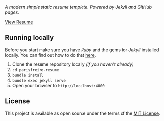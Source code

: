 *A modern simple static resume template. Powered by Jekyll and GitHub pages.*

[View Resume](https://parisfreire.github.io/parisfreire-resume/)

## Running locally

Before you start make sure you have *Ruby* and the gems for *Jekyll* installed locally. You can find out how to do that [here](https://jekyllrb.com/docs/installation/).

1. Clone the resume repository locally *(if you haven't already)*
2. `cd parisfreire-resume`
3. `bundle install`
4. `bundle exec jekyll serve`
5. Open your browser to `http://localhost:4000`

## License

This project is available as open source under the terms of the [MIT License](https://opensource.org/licenses/MIT).